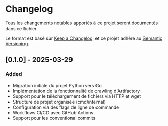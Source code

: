 # Changelog

Tous les changements notables apportés à ce projet seront documentés dans ce fichier.

Le format est basé sur [Keep a Changelog](https://keepachangelog.com/fr/1.0.0/),
et ce projet adhère au [Semantic Versioning](https://semver.org/spec/v2.0.0.html).

## [0.1.0] - 2025-03-29

### Added
- Migration initiale du projet Python vers Go
- Implémentation de la fonctionnalité de crawling d'Artifactory
- Support pour le téléchargement de fichiers via HTTP et wget
- Structure de projet organisée (cmd/internal)
- Configuration via des flags de ligne de commande
- Workflows CI/CD avec GitHub Actions
- Support pour les conventional commits
